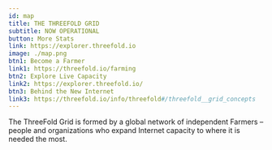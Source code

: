 ```yaml
---
id: map
title: THE THREEFOLD GRID
subtitle: NOW OPERATIONAL
button: More Stats
link: https://explorer.threefold.io
image: ./map.png
btn1: Become a Farmer
link1: https://threefold.io/farming
btn2: Explore Live Capacity
link2: https://explorer.threefold.io/
btn3: Behind the New Internet
link3: https://threefold.io/info/threefold#/threefold__grid_concepts
---
```


The ThreeFold Grid is formed by a global network of independent Farmers – people and organizations who expand Internet capacity to where it is needed the most.
